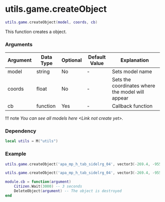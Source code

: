# utils.game.createObject

```lua
utils.game.createObject(model, coords, cb)
```
This function creates a object.

### Arguments
| Argument      | Data Type | Optional | Default Value | Explanation |
|---------------|-----------|----------|---------------|-------------|
| model | string | No | - | Sets model name |
| coords | float | No | - | Sets the coordinates where the model will appear |
| cb | function | Yes | - | Callback function |

!!! note
    *You can see all models here <Link not create yet\>.*

### Dependency
```lua
local utils = M("utils")
```

### Example
```lua
utils.game.createObject('apa_mp_h_tab_sidelrg_04', vector3(-269.4, -955.3, 31.2)) -- The object is created
```
```lua
utils.game.createObject('apa_mp_h_tab_sidelrg_04', vector3(-269.4, -955.3, 31.2), module.cb) -- The object is created

module.cb = function(argument)
    Citizen.Wait(3000) -- 3 seconds
	DeleteObject(argument) -- The object is destroyed
end
```
